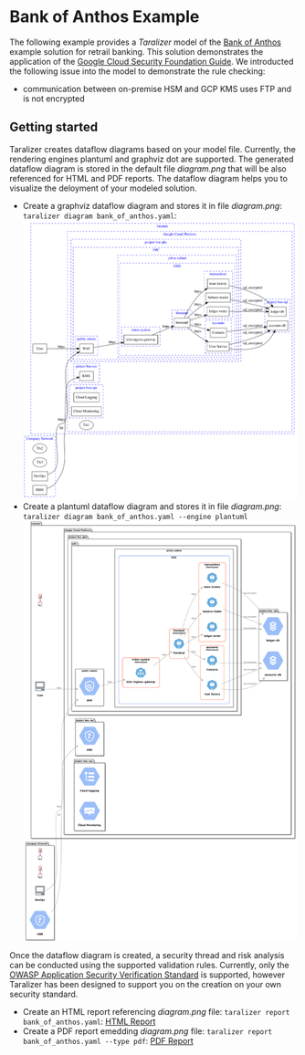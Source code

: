 # Bank of Anthos Example

The following example provides a *Taralizer* model of the [Bank of Anthos](<https://github.com/GoogleCloudPlatform/bank-of-anthos>) example solution for retrail banking.
This solution demonstrates the application of the [Google Cloud Security Foundation Guide](<https://services.google.com/fh/files/misc/google-cloud-security-foundations-guide.pdf>).
We introducted the following issue into the model to demonstrate the rule checking:

- communication between on-premise HSM and GCP KMS uses FTP and is not encrypted

## Getting started

Taralizer creates dataflow diagrams based on your model file. Currently, the rendering engines plantuml and graphviz dot are supported.
The generated dataflow diagram is stored in the default file *diagram.png* that will be also referenced for HTML and PDF reports.
The dataflow diagram helps you to visualize the deloyment of your modeled solution.

- Create a graphviz dataflow diagram and stores it in file *diagram.png*: `taralizer diagram bank_of_anthos.yaml`:
![GraphViz dot Dataflow Diagram](https://github.com/devmatic-it/taralizer/blob/main/examples/gcp/diagram_graphviz.png)
- Create a plantuml dataflow diagram and stores it in file *diagram.png*: `taralizer diagram bank_of_anthos.yaml --engine plantuml`
![GraphViz dot Dataflow Diagram](https://github.com/devmatic-it/taralizer/blob/main/examples/gcp/diagram.png)

Once the dataflow diagram is created, a security thread and risk analysis can be conducted using the supported validation rules.
Currently, only the [OWASP Application Security Verification Standard](<https://github.com/OWASP/ASVS/raw/v4.0.2/4.0/OWASP%20Application%20Security%20Verification%20Standard%204.0.2-en.pdf>) is supported, however Taralizer has been designed to support you on the creation on your own security standard.

- Create an HTML report referencing *diagram.png* file:  `taralizer report bank_of_anthos.yaml`:
[HTML Report](<https://github.com/devmatic-it/taralizer/blob/main/examples/gcp/report.html>)
- Create a PDF report emedding *diagram.png* file: `taralizer report bank_of_anthos.yaml --type pdf`:
[PDF Report](<https://github.com/devmatic-it/taralizer/blob/main/examples/gcp/report.pdf>)
